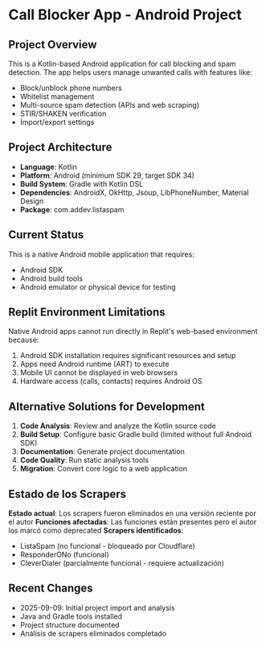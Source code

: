 # Call Blocker App - Android Project

## Project Overview
This is a Kotlin-based Android application for call blocking and spam detection. The app helps users manage unwanted calls with features like:
- Block/unblock phone numbers
- Whitelist management
- Multi-source spam detection (APIs and web scraping)
- STIR/SHAKEN verification
- Import/export settings

## Project Architecture
- **Language**: Kotlin
- **Platform**: Android (minimum SDK 29, target SDK 34)
- **Build System**: Gradle with Kotlin DSL
- **Dependencies**: AndroidX, OkHttp, Jsoup, LibPhoneNumber, Material Design
- **Package**: com.addev.listaspam

## Current Status
This is a native Android mobile application that requires:
- Android SDK
- Android build tools
- Android emulator or physical device for testing

## Replit Environment Limitations
Native Android apps cannot run directly in Replit's web-based environment because:
1. Android SDK installation requires significant resources and setup
2. Apps need Android runtime (ART) to execute
3. Mobile UI cannot be displayed in web browsers
4. Hardware access (calls, contacts) requires Android OS

## Alternative Solutions for Development
1. **Code Analysis**: Review and analyze the Kotlin source code
2. **Build Setup**: Configure basic Gradle build (limited without full Android SDK)
3. **Documentation**: Generate project documentation
4. **Code Quality**: Run static analysis tools
5. **Migration**: Convert core logic to a web application

## Estado de los Scrapers
**Estado actual**: Los scrapers fueron eliminados en una versión reciente por el autor
**Funciones afectadas**: Las funciones están presentes pero el autor los marcó como deprecated
**Scrapers identificados**: 
- ListaSpam (no funcional - bloqueado por Cloudflare)
- ResponderONo (funcional)
- CleverDialer (parcialmente funcional - requiere actualización)

## Recent Changes
- 2025-09-09: Initial project import and analysis
- Java and Gradle tools installed
- Project structure documented
- Análisis de scrapers eliminados completado